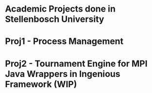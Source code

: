 # Academic Projects done in Stellenbosch University
# Proj1 - Process Management
# Proj2 - Tournament Engine for MPI Java Wrappers in Ingenious Framework (WIP)

